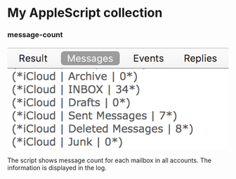 # My AppleScript collection

### message-count

![AppleScript message count](/img/message-count.png?raw=true "AppleScript message count")

The script shows message count for each mailbox in all accounts. The information is displayed in the log.